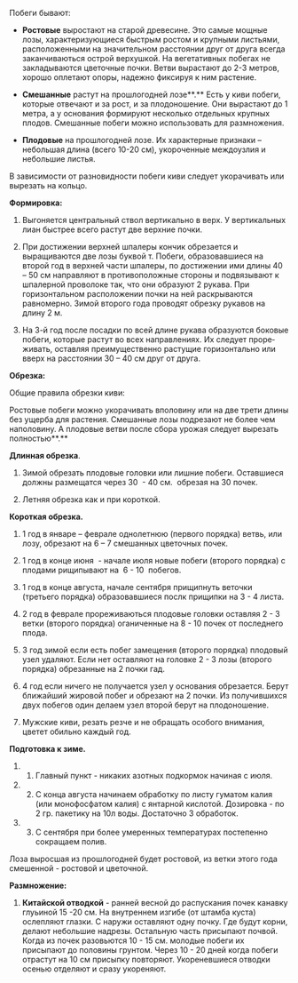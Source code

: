 Побеги бывают:
- **Ростовые** выростают на старой древесине. Это самые мощные лозы, характеризующиеся быстрым ростом и крупными листьями, расположенными на значительном расстоянии друг от друга всегда заканчиваються острой верхушкой. На вегетативных побегах не закладываются цветочные почки. Ветви вырастают до 2-3 метров, хорошо оплетают опоры, надежно фиксируя к ним растение.
    
- **Смешанные** растут на прошлогодней лозе**.** Есть у киви побеги, которые отвечают и за рост, и за плодоношение. Они вырастают до 1 метра, а у основания формируют несколько отдельных крупных плодов. Смешанные побеги можно использовать для размножения.
    
- **Плодовые** на прошлогодней лозе. Их характерные признаки – небольшая длина (всего 10-20 см), укороченные междоузлия и небольшие листья.
    

  

В зависимости от разновидности побеги киви следует укорачивать или вырезать на кольцо.

**Формировка:**

1. Выгоняется центральный ствол вертикально в верх. У вертикальных лиан быстрее всего растут две верхние почки.
    
2. При достижении верхней шпалеры кончик обрезается и выращиваются две лозы буквой т. Побеги, образовавшиеся на второй год в верхней части шпалеры, по достижении ими длины 40 – 50 см направляют в противоположные стороны и подвязывают к шпалерной проволоке так, что они образуют 2 рукава. При горизонтальном расположении почки на ней раскрываются равномерно. Зимой второго года проводят обрезку рукавов на длину 2 м.
    
3. На 3-й год после посадки по всей длине рукава образуются боковые побеги, которые растут во всех направлениях. Их следует проре­живать, оставляя преимущественно растущие горизонтально или вверх на расстоянии 30 – 40 см друг от друга.
    

**Обрезка:**

Общие правила обрезки киви:

Ростовые побеги можно укорачивать вполовину или на две трети длины без ущерба для растения. Смешанные лозы подрезают не более чем наполовину. А плодовые ветви после сбора урожая следует вырезать полностью**.**

**Длинная обрезка**.

1. Зимой обрезать плодовые головки или лишние побеги. Оставшиеся должны размещатся через 30  - 40 см.  обрезая на 30 почек.
    
2. Летняя обрезка как и при короткой.
    

**Короткая обрезка.**

1. 1 год в январе – феврале однолетнюю (первого порядка) ветвь, или ло­зу, обрезают на 6 – 7 смешанных цветочных почек.
    
2. 1 год в конце июня  - начале июля новые побеги (второго порядка) с плодами рищипывают на  6 - 10  побегов.
    
3. 1 год в конце августа, начале сентября прищипнуть веточки (третьего порядка) образовавшиеся послк прищипки на 3 - 4 листа.
    
4. 2 год в феврале прореживаються плодовые головки оставляя 2 - 3 ветки (второго порядка) оганиченные на 8 - 10 почек от последнего плода.
    
5. 3 год зимой если есть побег замещения (второго порядка) плодовый узел удаляют. Если нет оставляют на головке 2 - 3 лозы (второго порядка) обрезанные на 2 почки гад.
    
6. 4 год если ничего не получается узел у основания обрезается. Берут ближайший жировой побег и обрезают на 2 почки. Из получившихся двух побегов один делаем узел второй берут на плодоношение.
    
7. Мужские киви, резать резче и не обращать особого внимания, цветет обильно каждый год.
    

  

**Подготовка к зиме.**

1. 1. Главный пункт - никаких азотных подкормок начиная с июля.
    
2. 2. С конца августа начинаем обработку по листу гуматом калия (или монофосфатом калия) с янтарной кислотой. Дозировка - по 2 гр. пакетику на 10л воды. Достаточно 3 обработок.
    
3. 3. С сентября при более умеренных температурах постепенно сокращаем полив.
    

  

Лоза выросшая из прошлогодней будет ростовой, из ветки этого года смешенной - ростовой и цветочной.

  

**Размножение:**

1. **Китайской отводкой** - ранней весной до распускания почек канавку глуьиной 15 -20 см. На внутреннем изгибе (от штамба куста)  ослепляют глазки. С наружи оставляют одну почку. Где будут корни, делают небольшие надрезы. Остальную часть присыпают почвой. Когда из почек разовьются 10 - 15 см. молодые побеги их присыпают до половины грунтом. Через 10 - 20 дней когда побеги отрастут на 10 см присыпку повторяют. Укореневшиеся отводки осенью отделяют и сразу укореняют.